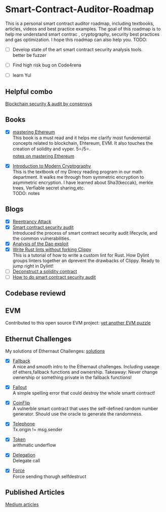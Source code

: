 # Smart-Contract-Auditor-Roadmap
This is a personal smart contract auditor roadmap, including textbooks, articles, videos and best practice examples. The goal of this roadmap is to help me understand smart contrac , cryptography, security best practices and gas optimization. I hope this roadmap can also help you.
TODO:<br>
- [ ] Develop state of the art smart contract security analysis tools.<br> better be fuzzer 
- [ ] Find high risk bug on Code4rena
- [ ] learn Yul


## Helpful combo 
[Blockchain security & audit by consensys](https://consensys.net/diligence/)
## Books
- [x] [mastering Ethereum](https://github.com/ethereumbook/ethereumbook)
<br>This book is a must read and it helps me clarify most fundemental concepts related to blockchain, Ehtereum, EVM. It also touches the creation of solidity and vyper. 5:star:/5:star:. <br>
[notes on mastering Ethereum](https://adhesive-cowl-245.notion.site/Mastering-Ethereum-Building-Smart-Contracts-and-Dapps-373249b998a94b71bb6c8dd87a255a6c)

- [x] [Introduction to Modern Cryptography](http://staff.ustc.edu.cn/~mfy/moderncrypto/reading%20materials/Introduction_to_Modern_Cryptography.pdf) <br> This is the textbook of my Direcy reading program in our math department. It walks me through from symmetric encryption to asymmetric encryption. I have learned about Sha3(keccak), merkle trees, Verfiable secret sharing,etc. <br> TODO: notes
## Blogs
- [x] [Reentrancy Attack](https://gus-tavo-guim.medium.com/reentrancy-attack-on-smart-contracts-how-to-identify-the-exploitable-and-an-example-of-an-attack-4470a2d8dfe4)
- [x] [Smart contract security audit](https://www.blockchain-council.org/blog/smart-contract-security-audit) <br> Introduced the process of smart contract security audit lifecycle, and the common vulnerabilities. <br>
- [x] [Analysis of the Dao exploit](https://hackingdistributed.com/2016/06/18/analysis-of-the-dao-exploit/)
- [x] [Write Rust lints without forking Clippy](https://www.trailofbits.com/post/write-rust-lints-without-forking-clippy) <br> This is a tutorial of how to write a custom lint for Rust. How Dylint groups linters together an dprevent the drawbacks of Clippy. Ready to jump right in Dylint! <br>
- [ ] [Deconstruct a solidity contract](https://blog.openzeppelin.com/deconstructing-a-solidity-contract-part-i-introduction-832efd2d7737/)<br>
- [ ] [How to do smart contract security audit](https://blaize.tech/article-type/how-to-conduct-a-smart-contract-security-audit-of-your-project-and-why-this-is-important/)

## Codebase reviewd


## EVM
Contributed to this open source EVM project: [yet another EVM puzzle](https://github.com/mattaereal/yet-another-evm-puzzle/tree/main/puzzles)
## Ethernut Challenges 
My solutions of Ethernaut Challenges: [solutions](https://github.com/EnbangWu/CTF-solutions/tree/main/Ethernaut)
- [x] [Fallback](https://ethernaut.openzeppelin.com/level/0x9CB391dbcD447E645D6Cb55dE6ca23164130D008) <br> A nice and smooth intro to the Ethernaut challenges. Including useage of ethers,fallback functions and ownership. Takeaway: Never change ownership or something private in the fallback functions!
- [x] [Fallout](https://ethernaut.openzeppelin.com/level/0x5732B2F88cbd19B6f01E3a96e9f0D90B917281E5) <br>A simple spelling error that could destroy the whole smartt contract! 
- [x] [CoinFlip](https://ethernaut.openzeppelin.com/level/0x4dF32584890A0026e56f7535d0f2C6486753624f)<br> A vulnerble smart contract that uses the self-defined random number generator. Should use the oracle to generate the randomness.
- [x] [Telephone](https://ethernaut.openzeppelin.com/level/0x1ca9f1c518ec5681C2B7F97c7385C0164c3A22Fe)<br> Tx.origin != msg.sender
- [x] [Token](https://ethernaut.openzeppelin.com/level/0x1ca9f1c518ec5681C2B7F97c7385C0164c3A22Fe)<br> arithmatic underflow
- [x] [Delegation](https://ethernaut.openzeppelin.com/level/0x1ca9f1c518ec5681C2B7F97c7385C0164c3A22Fe)<br> Delegate call
- [x] [Force](https://ethernaut.openzeppelin.com/level/0x1ca9f1c518ec5681C2B7F97c7385C0164c3A22Fe)<br> Force sending thorugh selfdestruct
  

## Published Articles
[Medium articles ](https://medium.com/@0xNorman)